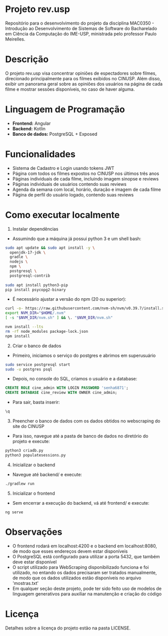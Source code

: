 # Projeto rev.usp
Repositório para o desenvolvimento do projeto da disciplina MAC0350 - Introdução ao Desenvolvimento de Sistemas de Software do Bacharelado em Ciência da Computação do IME-USP, ministrada pelo professor Paulo Meirelles.

# Descrição
O projeto rev.usp visa concentrar opiniões de espectadores sobre filmes, direcionado principalmente para os filmes exibidos no CINUSP. Além disso, exibir um panorama geral sobre as opiniões dos usuários na página de cada filme e mostrar sessões disponíveis, no caso de haver alguma.

# Linguagem de Programação
- **Frontend:** Angular
- **Backend:** Kotlin
- **Banco de dados:** PostgreSQL + Exposed

# Funcionalidades
- Sistema de Cadastro e Login usando tokens JWT
- Página com todos os filmes expostos no CINUSP nos últimos três anos
- Páginas individuais de cada filme, incluindo imagem sinopse e reviews
- Páginas individuais de usuários contendo suas reviews
- Agenda da semana com local, horário, duração e imagem de cada filme
- Página de perfil do usuário logado, contendo suas reviews

# Como executar localmente
1. Instalar dependências
- Assumindo que a máquina já possui python 3 e um shell bash:
``` bash
sudo apt update && sudo apt install -y \
  openjdk-17-jdk \
  gradle \
  nodejs \
  npm \
  postgresql \
  postgresql-contrib
  
sudo apt install python3-pip  
pip install psycopg2-binary
```
- É necessário ajustar a versão do npm (20 ou superior):
``` bash
curl -o- https://raw.githubusercontent.com/nvm-sh/nvm/v0.39.7/install.sh | bash
export NVM_DIR="$HOME/.nvm"
[ -s "$NVM_DIR/nvm.sh" ] && \. "$NVM_DIR/nvm.sh"

nvm install --lts
rm -rf node_modules package-lock.json
npm install
```
2. Criar o banco de dados
- Primeiro, iniciamos o serviço do postgres e abrimos em superusuário
```bash
sudo service postgresql start
sudo -u postgres psql
```
- Depois, no console do SQL, criamos o usuário e a database:
``` sql
CREATE ROLE cine_admin WITH LOGIN PASSWORD 'senha6871';
CREATE DATABASE cine_review WITH OWNER cine_admin;
```

- Para sair, basta inserir:
``` sql
\q
```
3. Preencher o banco de dados com os dados obtidos no webscraping do site do CINUSP
- Para isso, navegue até a pasta de banco de dados no diretório do projeto e execute:
```bash
python3 criadb.py
python3 populatesessions.py
```

4. Inicializar o backend
- Navegue até backend/ e execute:
```bash
./gradlew run
```

5. Inicializar o frontend
- Sem encerrar a execução do backend, vá até frontend/ e execute:
```
ng serve
```

# Observações
- O frontend rodará em localhost:4200 e o backend em localhost:8080, de modo que esses endereços devem estar disponíveis
- O PostgreSQL está configurado para utilizar a porta 5432, que também deve estar disponível
- O script utilizado para WebScraping disponibilizado funciona e foi utilizado, no entando os dados precisaram ser tratados manualmente, de modo que os dados utilizados estão disponíveis no arquivo 'mostras.txt'
- Em qualquer seção deste projeto, pode ter sido feito uso de modelos de linguagem generativos para auxiliar na manutenção e criação do código


# Licença
Detalhes sobre a licença do projeto estão na pasta LICENSE.
